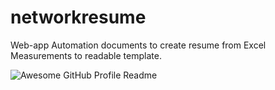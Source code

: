 # networkresume
Web-app Automation documents to create resume from Excel Measurements to readable template.

<img alt="Awesome GitHub Profile Readme" src="gif/Network Overview Tools Fast Processing New ver.1.gif"> </img>
